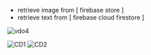 - retrieve image from [ firebase store ]
- retrieve text  from [ firebase cloud firestore ]

![vdo4](https://github.com/nxbitakinema/NEWSPAPER-FIREBASE/assets/93174599/a78303e0-9782-4a96-94d8-277099b7eeb2)

![CD1](https://github.com/nxbitakinema/NXFCD/assets/93174599/e20bd7ab-42cd-4cae-867e-8fca97b60991)
![CD2](https://github.com/nxbitakinema/NXFCD/assets/93174599/30c92022-732f-4a5a-bc39-a48fcf829e57)
